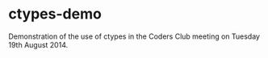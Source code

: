 ctypes-demo
===========

Demonstration of the use of ctypes in the Coders Club meeting on Tuesday 19th August 2014.

